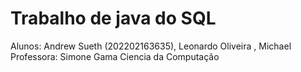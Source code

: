 #                                                                Trabalho de java do SQL
Alunos: Andrew Sueth (202202163635), Leonardo Oliveira , Michael                      
Professora: Simone Gama
Ciencia da Computação 
